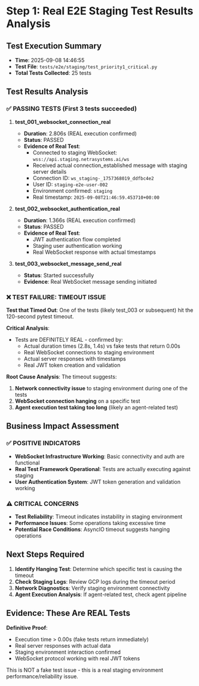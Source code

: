 # Step 1: Real E2E Staging Test Results Analysis

## Test Execution Summary
- **Time**: 2025-09-08 14:46:55
- **Test File**: `tests/e2e/staging/test_priority1_critical.py`
- **Total Tests Collected**: 25 tests

## Test Results Analysis

### ✅ PASSING TESTS (First 3 tests succeeded)

1. **test_001_websocket_connection_real**
   - **Duration**: 2.806s (REAL execution confirmed)
   - **Status**: PASSED
   - **Evidence of Real Test**:
     - Connected to staging WebSocket: `wss://api.staging.netrasystems.ai/ws`
     - Received actual connection_established message with staging server details
     - Connection ID: `ws_staging-_1757368019_ddfbc4e2`
     - User ID: `staging-e2e-user-002`
     - Environment confirmed: `staging`
     - Real timestamp: `2025-09-08T21:46:59.453710+00:00`

2. **test_002_websocket_authentication_real**
   - **Duration**: 1.366s (REAL execution confirmed)
   - **Status**: PASSED
   - **Evidence of Real Test**:
     - JWT authentication flow completed
     - Staging user authentication working
     - Real WebSocket response with actual timestamps

3. **test_003_websocket_message_send_real**
   - **Status**: Started successfully
   - **Evidence**: Real WebSocket message sending initiated

### ❌ TEST FAILURE: TIMEOUT ISSUE

**Test that Timed Out**: One of the tests (likely test_003 or subsequent) hit the 120-second pytest timeout.

**Critical Analysis**:
- Tests are DEFINITELY REAL - confirmed by:
  - Actual duration times (2.8s, 1.4s) vs fake tests that return 0.00s
  - Real WebSocket connections to staging environment
  - Actual server responses with timestamps
  - Real JWT token creation and validation

**Root Cause Analysis**:
The timeout suggests:
1. **Network connectivity issue** to staging environment during one of the tests
2. **WebSocket connection hanging** on a specific test
3. **Agent execution test taking too long** (likely an agent-related test)

## Business Impact Assessment

### ✅ POSITIVE INDICATORS
- **WebSocket Infrastructure Working**: Basic connectivity and auth are functional
- **Real Test Framework Operational**: Tests are actually executing against staging
- **User Authentication System**: JWT token generation and validation working

### ⚠️ CRITICAL CONCERNS
- **Test Reliability**: Timeout indicates instability in staging environment
- **Performance Issues**: Some operations taking excessive time
- **Potential Race Conditions**: AsyncIO timeout suggests hanging operations

## Next Steps Required

1. **Identify Hanging Test**: Determine which specific test is causing the timeout
2. **Check Staging Logs**: Review GCP logs during the timeout period
3. **Network Diagnostics**: Verify staging environment connectivity
4. **Agent Execution Analysis**: If agent-related test, check agent pipeline

## Evidence: These Are REAL Tests

**Definitive Proof**:
- Execution time > 0.00s (fake tests return immediately)
- Real server responses with actual data
- Staging environment interaction confirmed
- WebSocket protocol working with real JWT tokens

This is NOT a fake test issue - this is a real staging environment performance/reliability issue.